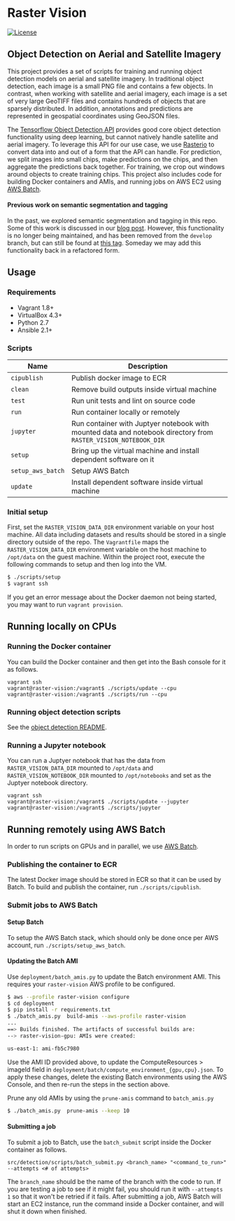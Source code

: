 # Raster Vision

[![License](https://img.shields.io/badge/License-Apache%202.0-blue.svg)](https://opensource.org/licenses/Apache-2.0)

## Object Detection on Aerial and Satellite Imagery

This project provides a set of scripts for training and running object detection models on aerial and satellite imagery. In traditional object detection, each image is a small PNG file and contains a few objects. In contrast, when working with satellite and aerial imagery, each image is a set of very large GeoTIFF files and contains hundreds of objects that are sparsely distributed. In addition, annotations and predictions are represented in geospatial coordinates using GeoJSON files.

The [Tensorflow Object Detection API](https://github.com/tensorflow/models/tree/master/research/object_detection) provides good core object detection functionality using deep learning, but cannot natively handle satellite and aerial imagery. To leverage this API for our use case, we use [Rasterio](https://github.com/mapbox/rasterio) to convert data into and out of a form that the API can handle. For prediction, we split images into small chips, make predictions on the chips, and then aggregate the predictions back together. For training, we crop out windows around objects to create training chips. This project also includes code for building Docker containers and AMIs, and running jobs on AWS EC2 using [AWS Batch](https://aws.amazon.com/batch/).

#### Previous work on semantic segmentation and tagging

In the past, we explored semantic segmentation and tagging in this repo. Some of this work is discussed in our [blog post](https://www.azavea.com/blog/2017/05/30/deep-learning-on-aerial-imagery/).
However, this functionality is no longer being maintained, and has been removed from the `develop` branch, but can still be found at [this tag](https://github.com/azavea/raster-vision/releases/tag/old-semseg-tagging). Someday we may add this functionality back in a refactored form.

## Usage

### Requirements

- Vagrant 1.8+
- VirtualBox 4.3+
- Python 2.7
- Ansible 2.1+

### Scripts

| Name     | Description                              |
| -------- | ---------------------------------------- |
| `cipublish`  | Publish docker image to ECR |
| `clean`  | Remove build outputs inside virtual machine |
| `test`   | Run unit tests and lint on source code |
| `run` | Run container locally or remotely |
| `jupyter` | Run container with Juptyer notebook with mounted data and notebook directory from `RASTER_VISION_NOTEBOOK_DIR` |
| `setup`  | Bring up the virtual machine and install dependent software on it |
| `setup_aws_batch`  | Setup AWS Batch |
| `update` | Install dependent software inside virtual machine |

### Initial setup

First, set the `RASTER_VISION_DATA_DIR` environment variable on your host machine. All data including datasets and results should be stored in a single directory outside of the repo. The `Vagrantfile` maps the `RASTER_VISION_DATA_DIR` environment variable on the host machine to `/opt/data` on the guest machine. Within the project root, execute the following commands to setup and then log into the VM.

```bash
$ ./scripts/setup
$ vagrant ssh
```

If you get an error message about the Docker daemon not being started, you
may want to run `vagrant provision`.

## Running locally on CPUs

### Running the Docker container

You can build the Docker container and then get into the Bash console for it as follows.
```shell
vagrant ssh
vagrant@raster-vision:/vagrant$ ./scripts/update --cpu
vagrant@raster-vision:/vagrant$ ./scripts/run --cpu
```

### Running object detection scripts

See the [object detection README](src/detection/README.md).

### Running a Jupyter notebook

You can run a Juptyer notebook that has the data from `RASTER_VISION_DATA_DIR` mounted to `/opt/data`
and `RASTER_VISION_NOTEBOOK_DIR` mounted to `/opt/notebooks` and set as the Juptyer notebook directory.

```shell
vagrant ssh
vagrant@raster-vision:/vagrant$ ./scripts/update --jupyter
vagrant@raster-vision:/vagrant$ ./scripts/jupyter
```

## Running remotely using AWS Batch

In order to run scripts on GPUs and in parallel, we use [AWS Batch](https://aws.amazon.com/batch/).

### Publishing the container to ECR

The latest Docker image should be stored in ECR so that it can be used by Batch. To build and publish the container, run `./scripts/cipublish`.

### Submit jobs to AWS Batch

#### Setup Batch

To setup the AWS Batch stack, which should only be done once per AWS account, run `./scripts/setup_aws_batch`.

#### Updating the Batch AMI

Use `deployment/batch_amis.py` to update the Batch environment AMI. This requires your `raster-vision` AWS profile to be configured.

```bash
$ aws --profile raster-vision configure
$ cd deployment
$ pip install -r requirements.txt
$ ./batch_amis.py  build-amis --aws-profile raster-vision
...
==> Builds finished. The artifacts of successful builds are:
--> raster-vision-gpu: AMIs were created:

us-east-1: ami-fb5c7980
```

Use the AMI ID provided above, to update the ComputeResources > imageId field in `deployment/batch/compute_environment_{gpu,cpu}.json`. To apply these changes, delete the existing Batch environments using the AWS Console, and then re-run the steps in the section above.

Prune any old AMIs by using the `prune-amis` command to `batch_amis.py`
```bash
$ ./batch_amis.py  prune-amis --keep 10
```

#### Submitting a job

To submit a job to Batch, use the `batch_submit` script inside the Docker container as follows.

```
src/detection/scripts/batch_submit.py <branch_name> "<command_to_run>" --attempts <# of attempts>
```

The `branch_name` should be the name of the branch with the code to run. If you are testing a job to see if it might fail, you should run it with `--attempts 1` so that it won't be retried if it fails. After submitting a job, AWS Batch will start an EC2 instance, run the command inside a Docker container, and will shut it down when finished.
